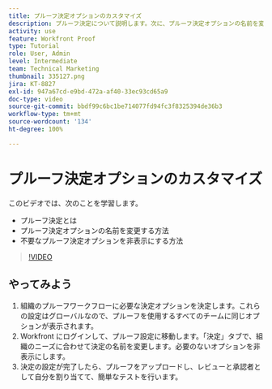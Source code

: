 ```yaml
---
title: プルーフ決定オプションのカスタマイズ
description: プルーフ決定について説明します。次に、プルーフ決定オプションの名前を変更し、プルーフシステムの設定で必要のないオプションを非表示にします。
activity: use
feature: Workfront Proof
type: Tutorial
role: User, Admin
level: Intermediate
team: Technical Marketing
thumbnail: 335127.png
jira: KT-8827
exl-id: 947a67cd-e9bd-472a-af40-33ec93cd65a9
doc-type: video
source-git-commit: bbdf99c6bc1be714077fd94fc3f8325394de36b3
workflow-type: tm+mt
source-wordcount: '134'
ht-degree: 100%

---
```


# プルーフ決定オプションのカスタマイズ

このビデオでは、次のことを学習します。

* プルーフ決定とは
* プルーフ決定オプションの名前を変更する方法
* 不要なプルーフ決定オプションを非表示にする方法

>[!VIDEO](https://video.tv.adobe.com/v/335127/?quality=12&learn=on&enablevpops=1)

## やってみよう

1. 組織のプルーフワークフローに必要な決定オプションを決定します。これらの設定はグローバルなので、プルーフを使用するすべてのチームに同じオプションが表示されます。
1. Workfront にログインして、プルーフ設定に移動します。「決定」タブで、組織のニーズに合わせて決定の名前を変更します。必要のないオプションを非表示にします。
1. 決定の設定が完了したら、プルーフをアップロードし、レビューと承認者として自分を割り当てて、簡単なテストを行います。


<!--
Lean More URLs
-->
